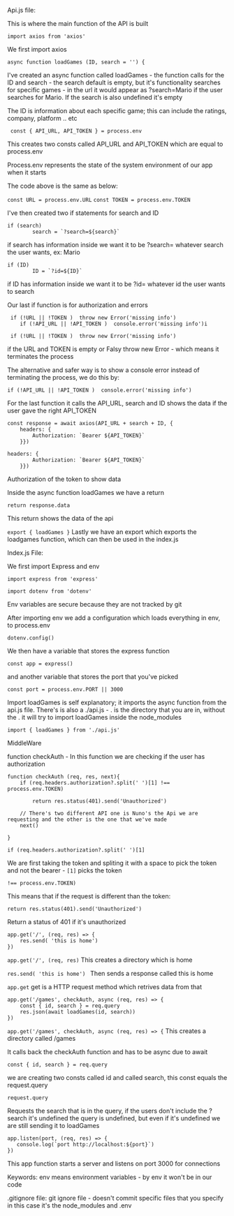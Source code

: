 Api.js file:

This is where the main function of the API is built

```
import axios from 'axios'
```
We first import axios 

```
async function loadGames (ID, search = '') { 
``` 
I've created an async function called loadGames - the function calls for the ID and search - the search default is empty, but it's functionality searches for specific games - in the url it would appear as ?search=Mario if the user searches for Mario. If the search is also undefined it's empty

The ID is information about each specific game; this can include the ratings, company, platform .. etc

```
 const { API_URL, API_TOKEN } = process.env 
```
This creates two consts called API_URL and API_TOKEN which are equal to process.env 

Process.env represents the state of the system environment of our app when it starts

The code above is the same as below: 

```const URL = process.env.URL```
```const TOKEN = process.env.TOKEN```

I've then created two if statements for search and ID 

```
if (search)
        search = `?search=${search}` 
```

if search has information inside we want it to be ?search= whatever search the user wants, ex: Mario


```
if (ID)
        ID = `?id=${ID}`
```

if ID has information inside we want it to be ?id= whatever id the user wants to search 

Our last if function is for authorization and errors
```
 if (!URL || !TOKEN )  throw new Error('missing info')
    if (!API_URL || !API_TOKEN )  console.error('missing info')i
```

```
 if (!URL || !TOKEN )  throw new Error('missing info') 
```
 if the URL and TOKEN is empty or Falsy throw new Error - which means it terminates the process

The alternative and safer way is to show a console error instead of terminating the process, we do this by: 

```if (!API_URL || !API_TOKEN )  console.error('missing info')```

For the last function it calls the API_URL, search and ID shows the data if the user gave the right API_TOKEN
```
const response = await axios(API_URL + search + ID, {
    headers: {
        Authorization: `Bearer ${API_TOKEN}` 
    }}) 
```  

```
headers: {
        Authorization: `Bearer ${API_TOKEN}`
    }}) 
```
Authorization of the token to show data 

Inside the async function loadGames we have a return 

```return response.data```

  This return shows the data of the api

```export { loadGames }```
Lastly we have an export which exports the loadgames function, which can then be used in the index.js

Index.js File: 

We first import Express and env

```
import express from 'express' 
```

```
import dotenv from 'dotenv'
```

Env variables are secure because they are not tracked by git 

After importing env we add a configuration which loads everything in env, to process.env

```
dotenv.config() 
```

We then have a variable that stores the express function 

```
const app = express()
```

and another variable that stores the port that you've picked 

```
const port = process.env.PORT || 3000 
```

Import loadGames is self explanatory; it imports the async function from the api.js file. 
There's is also a ./api.js - . is the directory that you are in, without the . it will try to import loadGames inside the node_modules 

```
import { loadGames } from './api.js'
```

MiddleWare

function checkAuth - In this function we are checking if the user has authorization 
```
function checkAuth (req, res, next){
    if (req.headers.authorization?.split(' ')[1] !== process.env.TOKEN)

        return res.status(401).send('Unauthorized')

    // There's two different API one is Nuno's the Api we are requesting and the other is the one that we've made 
    next()
     
}
```

``` if (req.headers.authorization?.split(' ')[1] ``` 

We are first taking the token and spliting it with a space to pick the token and not the bearer - ``` [1] ``` picks the token

``` !== process.env.TOKEN) ``` 

This means that if the request is different than the token: 

``` return res.status(401).send('Unauthorized') ``` 

Return a status of 401 if it's unauthorized 

```
app.get('/', (req, res) => {
    res.send( 'this is home')
})
```

```app.get('/', (req, res)```
 This creates a directory which is home
 
 ```res.send( 'this is home') ```
Then sends a response called this is home

```app.get```
get is a HTTP request method which retrives data from that 


```
app.get('/games', checkAuth, async (req, res) => { 
    const { id, search } = req.query 
    res.json(await loadGames(id, search))   
})
```

```app.get('/games', checkAuth, async (req, res) => {```
This creates a directory called /games 

It calls back the checkAuth function and has to be async due to await



``` const { id, search } = req.query ```

we are creating two consts called id and called search, this const equals the request.query 

```request.query```

 Requests the search that is in the query, if the users don't include the ?search it's undefined the query is undefined, but even 
 if it's undefined we are still sending it to loadGames

 ```
 app.listen(port, (req, res) => {
    console.log(`port http://localhost:${port}`)
})
```
This app function starts a server and listens on port 3000 for connections

Keywords:
env means environment variables - by env it won't be in our code 

.gitignore file:
git ignore file - doesn't commit specific files that you specify in this case it's the node_modules and .env




